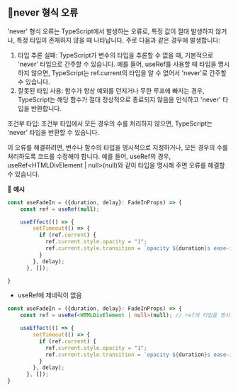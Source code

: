 ## 📍never 형식 오류

'never' 형식 오류는 TypeScript에서 발생하는 오류로, 특정 값이 절대 발생하지 않거나, 특정 타입이 존재하지 않을 때 나타납니다. 주로 다음과 같은 경우에 발생합니다:

1. 타입 추론 실패: TypeScript가 변수의 타입을 추론할 수 없을 때, 기본적으로 'never' 타입으로 간주할 수 있습니다. 예를 들어, useRef를 사용할 때 타입을 명시하지 않으면, TypeScript는 ref.current의 타입을 알 수 없어서 'never'로 간주할 수 있습니다.
2. 잘못된 타입 사용: 함수가 항상 예외를 던지거나 무한 루프에 빠지는 경우, TypeScript는 해당 함수가 절대 정상적으로 종료되지 않음을 인식하고 'never' 타입을 반환합니다.

조건부 타입: 조건부 타입에서 모든 경우의 수를 처리하지 않으면, TypeScript는 'never' 타입을 반환할 수 있습니다.

이 오류를 해결하려면, 변수나 함수의 타입을 명시적으로 지정하거나, 모든 경우의 수를 처리하도록 코드를 수정해야 합니다. 예를 들어, useRef의 경우, useRef<HTMLDivElement | null>(null)와 같이 타입을 명시해 주면 오류를 해결할 수 있습니다.



🌈 **예시**

```typescript
const useFadeIn = ({duration, delay}: FadeInProps) => {
    const ref = useRef(null);

    useEffect(() => {
        setTimeout(() => {
          if (ref.current) {
            ref.current.style.opacity = "1";
            ref.current.style.transition = `opacity ${duration}s ease-in-out`;
          }
        }, delay);
      }, []);

}
```

- useRef에 제네릭이 없음

```typescript
const useFadeIn = ({duration, delay}: FadeInProps) => {
    const ref = useRef<HTMLDivElement | null>(null); // ref의 타입을 명시적으로 설정

    useEffect(() => {
        setTimeout(() => {
          if (ref.current) {
            ref.current.style.opacity = "1";
            ref.current.style.transition = `opacity ${duration}s ease-in-out`;
          }
        }, delay);
      }, []);
}
```


